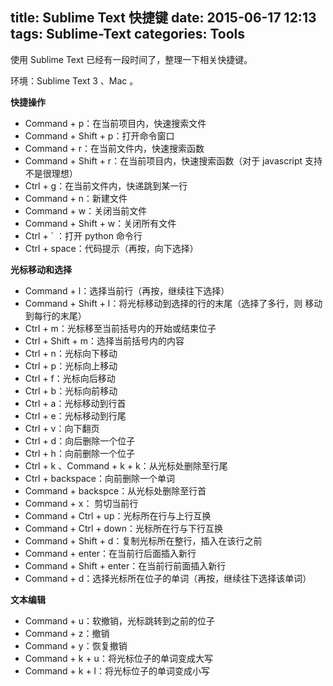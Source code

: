 title: Sublime Text 快捷键
date: 2015-06-17 12:13
tags: Sublime-Text
categories: Tools
---
使用 Sublime Text 已经有一段时间了，整理一下相关快捷键。

环境：Sublime Text 3 、Mac 。

**快捷操作**

- Command + p：在当前项目内，快速搜索文件
- Command + Shift + p：打开命令窗口
- Command + r：在当前文件内，快速搜索函数
- Command + Shift + r：在当前项目内，快速搜索函数（对于 javascript 支持不是很理想）
- Ctrl + g：在当前文件内，快递跳到某一行
- Command + n：新建文件
- Command + w：关闭当前文件
- Command + Shift + w：关闭所有文件
- Ctrl + ` ：打开 python 命令行
- Ctrl + space：代码提示（再按，向下选择）

**光标移动和选择**

- Command + l：选择当前行（再按，继续往下选择）
- Command + Shift + l：将光标移动到选择的行的末尾（选择了多行，则
移动到每行的末尾）
- Ctrl + m：光标移至当前括号内的开始或结束位子
- Ctrl + Shift + m：选择当前括号内的内容
- Ctrl + n：光标向下移动
- Ctrl + p：光标向上移动
- Ctrl + f：光标向后移动
- Ctrl + b：光标向前移动
- Ctrl + a：光标移动到行首
- Ctrl + e：光标移动到行尾
- Ctrl + v：向下翻页
- Ctrl + d：向后删除一个位子
- Ctrl + h：向前删除一个位子
- Ctrl + k 、Command + k + k：从光标处删除至行尾
- Ctrl + backspace：向前删除一个单词
- Command + backspce：从光标处删除至行首
- Command + x： 剪切当前行
- Command + Ctrl + up：光标所在行与上行互换
- Command + Ctrl + down：光标所在行与下行互换
- Command + Shift + d：复制光标所在整行，插入在该行之前
- Command + enter：在当前行后面插入新行
- Command + Shift + enter：在当前行前面插入新行
- Command + d：选择光标所在位子的单词（再按，继续往下选择该单词）

**文本编辑**

- Command + u：软撤销，光标跳转到之前的位子
- Command + z：撤销
- Command + y：恢复撤销
- Command + k + u：将光标位子的单词变成大写
- Command + k + l：将光标位子的单词变成小写
